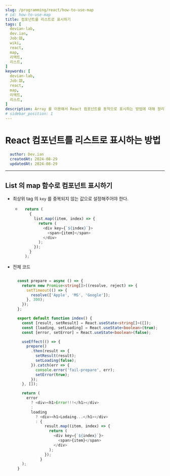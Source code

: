 ```yaml
---
slug: /programming/react/how-to-use-map
# id: how-to-use-map
title: 컴포넌트를 리스트로 표시하기 
tags: [
  devian-lab, 
  dev.ian,
  Jobː談,
  wiki,
  react,
  map,
  리액트,
  리스트,
]
keywords: [
  devian-lab,
  Jobː談,
  react,
  map,
  리액트,
  리스트,
]
description: Array 를 이용해서 React 컴포넌트를 동적으로 표시하는 방법에 대해 정리한다.
# sidebar_position: 1
---
```


<!--title -->
# React 컴포넌트를 리스트로 표시하는 방법
<!--//title -->

<!-- 
```json
{
  "author": "Dev.ian",
  "createdAt": "2024-08-29",
  "updatedAt": "2024-08-29"
}
``` 
-->

```yaml
  author: Dev.ian
  createdAt: 2024-08-29
  updatedAt: 2024-08-29
```


---


## List 의 map 함수로 컴포넌트 표시하기

  - 최상위 tag 의 `key` 를 중복되지 않는 값으로 설정해주어야 한다.
    + ```typescript
        return (
          {
            list.map((item, index) => {
              return (
                <div key={`${index}`}>
                  <span>{item}</span>
                </div>
              );
            });
          }
        );
      ```

  - 전체 코드

    ```typescript

      const prepare = async () => {
        return new Promise<string[]>((resolve, reject) => {
          setTimeout(() => {
            resolve(['Apple', 'MS', 'Google']);
          }, 300);
        });
      };

      export default function index() {
        const [result, setResult] = React.useState<string[]>([]);
        const [loading, setLoading] = React.useState<boolean>(true);
        const [error, setError] = React.useState<boolean>(false);

        useEffect(() => {
          prepare()
            .then(result => {
              setResult(result);
              setLoading(false);
            }).catch(err => {
              console.error('fail-prepare', err);
              setError(true);
            });
        }, []);

        return (
          error
            ? <div><h1>Error!!!</h1></div>
            :
            loading
              ? <div><h1>Lodaing...</h1></div>
              : {
                  result.map((item, index) => {
                    return (
                      <div key={`${index}`}>
                        <span>{item}</span>
                      </div>
                    );
                  });
                }
        );
      }

    ```